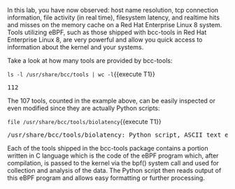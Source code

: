 In this lab, you have now observed: host name resolution, tcp connection information, file activity (in real time), filesystem latency, and realtime hits and misses on the memory cache on a Red Hat Enterprise Linux 8 system. Tools utilizing eBPF, such as those shipped with bcc-tools in Red Hat Enterprise Linux 8, are very powerful and allow you quick access to information about the kernel and your systems.

Take a look at how many tools are provided by bcc-tools:

`ls -l /usr/share/bcc/tools | wc -l`{{execute T1}}

<pre class="file">
112
</pre>

The 107 tools, counted in the example above, can be easily inspected or even modified since they are actually Python scripts:

`file /usr/share/bcc/tools/biolatency`{{execute T1}}

<pre class="file">
/usr/share/bcc/tools/biolatency: Python script, ASCII text executable
</pre>

Each of the tools shipped in the bcc-tools package contains a portion written in C language which is the code of the eBPF program which, after compilation, is passed to the kernel via the bpf() system call and used for collection and analysis of the data. The Python script then reads output of this eBPF program and allows easy formatting or further processing.

